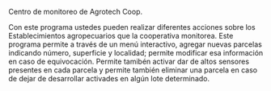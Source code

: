 Centro de monitoreo de Agrotech Coop.

Con este programa ustedes pueden realizar diferentes acciones sobre los Establecimientos agropecuarios que la cooperativa monitorea. Este programa permite a través de un menú interactivo, agregar nuevas parcelas indicando número, superficie y localidad; permite modificar esa información en caso de equivocación. Permite tamibén activar dar de altos sensores presentes en cada parcela y permite también eliminar una parcela en caso de dejar de desarrollar activades en algún lote determinado.

